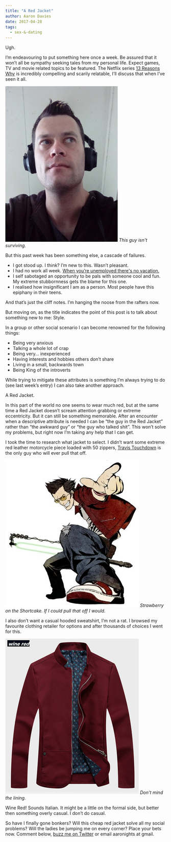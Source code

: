 ```yaml
---
title: "A Red Jacket"
author: Aaron Davies
date: 2017-04-28
tags:
  - sex-&-dating
---
```


Ugh.

I’m endeavouring to put something here once a week. Be assured that it won’t all be sympathy seeking tales from my personal life. Expect games, TV and movie related topics to be featured. The Netflix series [13 Reasons Why](https://www.netflix.com/nz/title/80117470) is incredibly compelling and scarily relatable, I’ll discuss that when I’ve seen it all.

[![This guy isn't surviving.](../../media/images/blog/me31.jpg)](/assets/static/src/media/images/blog/me31.jpg)
_This guy isn't surviving._

But this past week has been something else, a cascade of failures.

* I got stood up. I think? I’m new to this. Wasn’t pleasant.
* I had no work all week. [When you’re unemployed there's no vacation.](https://youtu.be/WUAcN9UCnbU?t=162)
* I self sabotaged an opportunity to be pals with someone cool and fun. My extreme stubbornness gets the blame for this one.
* I realised how insignificant I am as a person. Most people have this epiphany in their teens.

And that’s just the cliff notes. I’m hanging the noose from the rafters now.

But moving on, as the title indicates the point of this post is to talk about something new to me: Style.

In a group or other social scenario I can become renowned for the following things:

* Being very anxious
* Talking a whole lot of crap
* Being very… inexperienced
* Having interests and hobbies others don’t share
* Living in a small, backwards town
* Being King of the introverts

While trying to mitigate these attributes is something I’m always trying to do (see last week’s entry) I can also take another approach.

A Red Jacket.

In this part of the world no one seems to wear much red, but at the same time a Red Jacket doesn’t scream attention grabbing or extreme eccentricity. But it can still be something memorable. After an encounter when a descriptive attribute is needed I can be “the guy in the Red Jacket” rather than “the awkward guy” or “the guy who talked shit”. This won’t solve my problems, but right now I’m taking any help that I can get.

I took the time to research what jacket to select. I didn’t want some extreme red leather motorcycle piece loaded with 50 zippers, [Travis Touchdown](http://nomoreheroes.wikia.com/wiki/Travis_Touchdown) is the only guy who will ever pull that off.

[![Strawberry on the Shortcake. If I could pull that off I would.](../../media/images/blog/travis.jpg)](/assets/static/src/media/images/blog/travis.jpg)
_Strawberry on the Shortcake. If I could pull that off I would._

I also don’t want a casual hooded sweatshirt, I’m not a rat. I browsed my favourite clothing retailer for options and after thousands of choices I went for this.

[![Don't mind the lining.](../../media/images/blog/winered.jpg)](/assets/static/src/media/images/blog/winered.jpg)
_Don't mind the lining._

Wine Red! Sounds Italian. It might be a little on the formal side, but better then something overly casual. I don’t do casual.

So have I finally gone bonkers? Will this cheap red jacket solve all my social problems? Will the ladies be jumping me on every corner? Place your bets now. Comment below, [buzz me on Twitter](http://twitter.com/aaronights) or email aaronights at gmail.
